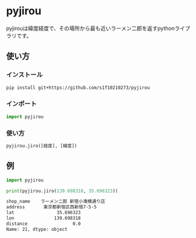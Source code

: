 # pyjirou
pyjirouは緯度経度で、その場所から最も近いラーメン二郎を返すpythonライブラリです。

## 使い方
### インストール
```sh
pip install git+https://github.com/s1f10210273/pyjirou
```

### インポート
```python
import pyjirou
```

### 使い方
```python
pyjirou.jiro([経度], [緯度])
```
## 例
```python
import pyjirou

print(pyjirou.jiro(139.698318, 35.696323))
```
```sh
shop_name    ラーメン二郎 新宿小滝橋通り店
address       東京都新宿区西新宿7-5-5
lat                35.696323
lon               139.698318
distance                 0.0
Name: 21, dtype: object
```
